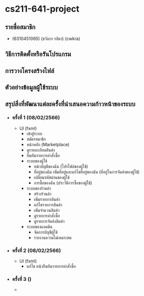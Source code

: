 # cs211-641-project

## รายชื่อสมาชิก
* (6310451065) (ชวัลกร รสิตา) (cwkra)

## วิธีการติดตั้งหรือรันโปรแกรม

## การวางโครงสร้างไฟล์

## ตัวอย่างข้อมูลผู้ใช้ระบบ

## สรุปสิ่งที่พัฒนาแต่ละครั้งที่นำเสนอความก้าวหน้าของระบบ
* ### ครั้งที่ 1 (08/02/2566)
  * UI (fxml)
    * เข้าสู่ระบบ
    * สมัครสมาชิก
    * หน้าหลัก (Marketplace)
    * ดูรายละเอียดสินค้า
    * ยืนยันรายการคำสั่งซื้อ
    * ระบบของผู้ใช้
      * หน้าบัญชีของฉัน (โปรไฟล์ของผู้ใช้)
      * ที่อยู่ของฉัน เพิ่มที่อยู่และแก้ไขที่อยู่ของฉัน (ที่อยู่ในการจัดส่งของผู้ใช้)
      * เปลี่ยนรหัสผ่านของผู้ใช้
      * การซื้อของฉัน (ประวัติการซื้อของผู้ใช้)
    * ระบบของร้านค้า
      * สร้างร้านค้า
      * เพิ่มรายการสินค้า
      * แก้ไขรายการสินค้า
      * เพิ่มจำนวนสินค้า
      * ดูรายการคำสั่งซื้อ
      * ดูรายการจัดส่งสินค้า
    * ระบบของแอดมิน
      * จัดการบัญชีผู้ใช้
      * รายงานความไม่เหมาะสม
      
* ### ครั้งที่ 2 (08/02/2566)
  * UI (fxml)
    * แก้ไข หน้ายืนยันรายการคำสั่งซื้อ
* ### ครั้งที่ 3 ()
  * 